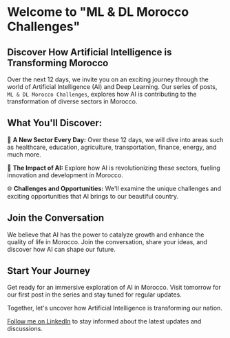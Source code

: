 # **Welcome to "ML & DL Morocco Challenges"**

## **Discover How Artificial Intelligence is Transforming Morocco**
Over the next 12 days, we invite you on an exciting journey through the world of Artificial Intelligence (AI) and Deep Learning. Our series of posts, ``ML & DL Morocco Challenges``, explores how AI is contributing to the transformation of diverse sectors in Morocco.

## **What You'll Discover:**
🚀 **A New Sector Every Day:** Over these 12 days, we will dive into areas such as healthcare, education, agriculture, transportation, finance, energy, and much more.

🧠 **The Impact of AI:** Explore how AI is revolutionizing these sectors, fueling innovation and development in Morocco.

🌐 **Challenges and Opportunities:** We'll examine the unique challenges and exciting opportunities that AI brings to our beautiful country.

## **Join the Conversation**
We believe that AI has the power to catalyze growth and enhance the quality of life in Morocco. Join the conversation, share your ideas, and discover how AI can shape our future.

## **Start Your Journey**
Get ready for an immersive exploration of AI in Morocco. Visit tomorrow for our first post in the series and stay tuned for regular updates.

Together, let's uncover how Artificial Intelligence is transforming our nation.

[Follow me on LinkedIn](https://www.linkedin.com/in/abdellatif-belmady-ab999a133/) to stay informed about the latest updates and discussions.